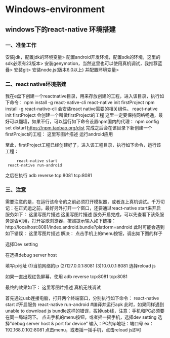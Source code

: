 # Windows-environment
windows下的react-native 环境搭建
------------------------------------------
### 一、准备工作
  安装jdk，配置jdk的环境变量> 
  配置android开发环境，配置sdk的环境，这里的sdk必须有23版本> 
  安装genymotion，当然这里也可以使用真机调试，我推荐蓝叠> 
  安装git> 
  安装node.js(版本6.0以上) 并配置环境变量> 

### 二、react native环境搭建

我在e盘下创建一个reactnative目录，用来存放创建的工程，进入该目录，执行如下命令：
 npm install -g react-native-cli
 react-native init firstProject
npm install -g react-native-cli    会安装react native需要的相关组件。
react-native init firstProject        会创建一个叫做firstProject的工程 
这里一定要保持网络畅通，最好可以翻墙，如果不行，可以运行如下命令设置npm国内的代理：
     npm config set disturl https://npm.taobao.org/dist
完成之后会在该目录下新创建一个firstProject的工程： 
这里写图片描述
运行android应用

至此，firstProject工程已经创建好了，进入该工程目录，执行如下命令，运行该工程：

         react-native start
     react-native run-android
之后在执行
     adb reverse tcp:8081 tcp:8081
### 三、注意
需要注意的是，在运行该命令的之前必须打开模拟器，或者连上真机调试。千万切记：在正式运之前，最好另外打开一个窗口，还要通过react-native start来开启服务如下： 
这里写图片描述
这里写图片描述 
服务开启完成，可以先查看下该条服务是否可用，打开谷歌浏览器，按照提示输入如下链接： 
http://localhost:8081/index.android.bundle?platform=android 
此时可能会遇到如下错误： 
这里写图片描述 
解决：
点击手机上的menu按钮，调出如下图的样子
                            

选择Dev setting 
                             
 在选择debug server host
                             
填写ip地址
(1)当前网络的ip
(2)127.0.0.1:8081
(3)10.0.0.1:8081
选择reload js        

如果一直出现红色屏幕，使用
adb reverse tcp:8081 tcp:8081
               
最终的效果如下： 
这里写图片描述
真机无线调试

首先通过usb连接电脑，打开两个终端窗口，分别执行如下命令：
     react-native start  #开启服务
     react-native run-android #编译并运行apk
此时，如果同样遇到unable to download js bundle这样的错误，拔掉usb线，注意：手机和PC必须要在同一局域网下。
点击手机的menu按钮，或者摇一摇手机，选择dev setting
选择”debug server host & port for device”
输入：PC的ip地址：端口号 ex：192.168.0.102:8081
点击menu，或者摇一摇手机，点击reload js即可







